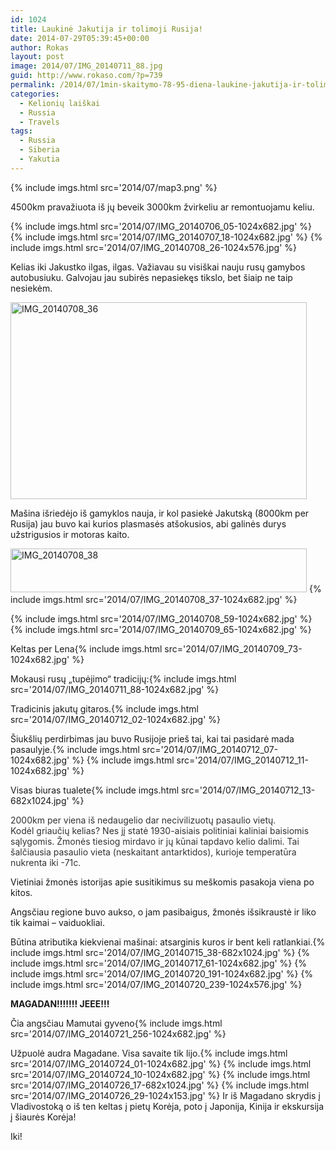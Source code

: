 ```yaml
---
id: 1024
title: Laukinė Jakutija ir tolimoji Rusija!
date: 2014-07-29T05:39:45+00:00
author: Rokas
layout: post
image: 2014/07/IMG_20140711_88.jpg
guid: http://www.rokaso.com/?p=739
permalink: /2014/07/1min-skaitymo-78-95-diena-laukine-jakutija-ir-tolimoji-rusija-3/
categories:
  - Kelionių laiškai
  - Russia
  - Travels
tags:
  - Russia
  - Siberia
  - Yakutia
---
```


{% include imgs.html src='2014/07/map3.png' %}

4500km pravažiuota iš jų beveik 3000km žvirkeliu ar remontuojamu keliu.

{% include imgs.html src='2014/07/IMG_20140706_05-1024x682.jpg' %}
{% include imgs.html src='2014/07/IMG_20140707_18-1024x682.jpg' %}
{% include imgs.html src='2014/07/IMG_20140708_26-1024x576.jpg' %}

Kelias iki Jakustko ilgas, ilgas. Važiavau su visiškai nauju rusų gamybos autobusiuku. Galvojau jau subirės nepasiekęs tikslo, bet šiaip ne taip nesiekėm.

<img class="alignnone size-large wp-image-744" src="https://images.rokaso.com/2014/07/IMG_20140708_36-1024x682.jpg" alt="IMG_20140708_36" width="474" height="315" />

Mašina išriedėjo iš gamyklos nauja, ir kol pasiekė Jakutską (8000km per Rusija) jau buvo kai kurios plasmasės atšokusios, abi galinės durys užstrigusios ir motoras kaito.

<img class="alignnone size-large wp-image-746" src="https://images.rokaso.com/2014/07/IMG_20140708_38-1024x153.jpg" alt="IMG_20140708_38" width="474" height="70" /> {% include imgs.html src='2014/07/IMG_20140708_37-1024x682.jpg' %}

{% include imgs.html src='2014/07/IMG_20140708_59-1024x682.jpg' %}
{% include imgs.html src='2014/07/IMG_20140709_65-1024x682.jpg' %}

Keltas per Lena{% include imgs.html src='2014/07/IMG_20140709_73-1024x682.jpg' %}

Mokausi rusų „tupėjimo“ tradicijų:{% include imgs.html src='2014/07/IMG_20140711_88-1024x682.jpg' %}

Tradicinis jakutų gitaros.{% include imgs.html src='2014/07/IMG_20140712_02-1024x682.jpg' %}

Šiukšlių perdirbimas jau buvo Rusijoje prieš tai, kai tai pasidarė mada pasaulyje.{% include imgs.html src='2014/07/IMG_20140712_07-1024x682.jpg' %}
{% include imgs.html src='2014/07/IMG_20140712_11-1024x682.jpg' %}

Visas biuras tualete{% include imgs.html src='2014/07/IMG_20140712_13-682x1024.jpg' %}

<span style="color: #333333;">2000km per viena iš nedaugelio dar necivilizuotų pasaulio vietų.</span><br style="color: #333333;" /><span style="color: #333333;">Kodėl griaučių kelias? Nes jį statė 1930-aisiais politiniai kaliniai baisiomis sąlygomis. Žmonės tiesiog mirdavo ir jų kūnai tapdavo kelio dalimi. Tai šalčiausia pasaulio viet</span><span class="text_exposed_show" style="color: #333333;">a (neskaitant antarktidos), kurioje temperatūra nukrenta iki -71c.</span>

Vietiniai žmonės istorijas apie susitikimus su meškomis pasakoja viena po kitos.

Angsčiau regione buvo aukso, o jam pasibaigus, žmonės išsikraustė ir liko tik kaimai – vaiduokliai.

Būtina atributika kiekvienai mašinai: atsarginis kuros ir bent keli ratlankiai.{% include imgs.html src='2014/07/IMG_20140715_38-682x1024.jpg' %}
{% include imgs.html src='2014/07/IMG_20140717_61-1024x682.jpg' %}
{% include imgs.html src='2014/07/IMG_20140720_191-1024x682.jpg' %}
{% include imgs.html src='2014/07/IMG_20140720_239-1024x576.jpg' %}

**MAGADAN!!!!!!! JEEE!!!**

Čia angsčiau Mamutai gyveno{% include imgs.html src='2014/07/IMG_20140721_256-1024x682.jpg' %}

Užpuolė audra Magadane. Visa savaite tik lijo.{% include imgs.html src='2014/07/IMG_20140724_01-1024x682.jpg' %}
{% include imgs.html src='2014/07/IMG_20140724_10-1024x682.jpg' %}
{% include imgs.html src='2014/07/IMG_20140726_17-682x1024.jpg' %}
{% include imgs.html src='2014/07/IMG_20140726_29-1024x153.jpg' %}
Ir iš Magadano skrydis į Vladivostoką o iš ten keltas į pietų Korėja, poto į Japonija, Kinija ir ekskursija į šiaurės Korėja!

Iki!
